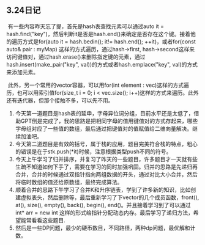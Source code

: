 ## 3.24日记

​		有一些内容昨天忘了提，首先是hash表查找元素可以通过auto it = hash.find("key")，然后判断it是否是hash.end()来确定是否存在这个键。接着他的遍历方式是for(auto it = hash.bedin(); it!= hash.end(); ++it)，或者for(const auto& pair : myMap) 这样的方式遍历，通过hash->first, hash->second这样来访问键值对，通过hash.erase()来删除指定键的元素，通过hash.insert(make_pair("key", val))的方式或者hash.emplace("key", val)的方式来添加元素。

​		此外，另一个常用的vector容器，可以用for(int element : vec)这样的方式遍历，也可以用索引值for(size_t i = 0; i < vec.size(); i++)这样的方式来遍历。此外还有迭代器，但那个接触不多，可以先不用。

1. 今天第一道题目是hash表的延申，字母异位词分组，目前水平还是太低了，借助GPT倒是完成了，我的思路是把相同字母的值用键值对的方式存起来，哪些字母组对应了一些值的数组，最后通过把键值对的值赋值给二维向量解决。继续加油吧。
2. 今天第二道题目是有效的括号，属于栈的应用，题目完美符合栈的特点，粗心的错误是在于stk.push(*it)时候，注意根据类型push不同的符号。
3. 今天上午学习了归并排序，并复习了昨天的一些题目，许多题目才一天就有些生疏不知道如何下手了，需要在学习的同时加强巩固。归并的思路是先递归再合并，合并的时候通过双指针指向两组数据的开头，通过对比大小合并，然后将临时数组的值还给原数组，最终完成算法。
4. 顺着合并的思路下午学习了合并K和升序链表，学到了许多新的知识，比如创建虚拟表头，然后删除等，最后重新学习了下vector的几个成员函数，front(), at(), size(), empty(), back(), begin(), end()。并且接着学习到了可以通过int* arr = new int 这样的形式给指针分配动态内存。最后学习了递归方法，希望能常看看这些题目.
5. 然后是一些DP问题，最少的硬币数目，不同路径，两种dp问题，最优解和计数。